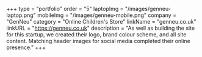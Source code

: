 +++
type = "portfolio"
order = "5"
laptopImg = "/images/genneu-laptop.png"
mobileImg = "/images/genneu-mobile.png"
company = "GenNeu"
category = "Online Children's Store"
linkName = "genneu.co.uk"
linkURL = "https://genneu.co.uk"
description = "As well as building the site for this startup, we created their logo, brand colour scheme, and all site content. Matching header images for social media completed their online presence."
+++
